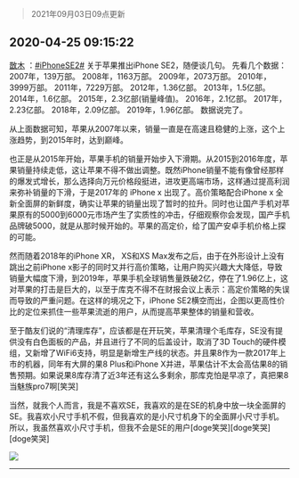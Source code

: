 > 2021年09月03日09点更新
<link rel="stylesheet" href="https://cdn.jsdelivr.net/gh/taotie6/sampleJSON@main/css/photo_show.css">


 ## 2020-04-25 09:15:22 

 [㪚木](https://www.coolapk.com/feed/18327055?shareKey=ZTViOTkwNmYxNDFkNjEzMTc1NDk~) ：<a class="feed-link-tag" href="/t/iPhoneSE2?type=0">#iPhoneSE2#</a> 关于苹果推出iPhone SE2，随便谈几句。
先看几个数据：
2007年，139万部。
2008年，1163万部。
2009年，2073万部。
2010年，3999万部。
2011年，7229万部。
2012年，1.36亿部。
2013年，1.5亿部。<!--break-->
2014年，1.6亿部。
2015年，2.3亿部(销量峰值)。
2016年，2.1亿部。
2017年，2.23亿部。
2018年，2.09亿部。
2019年，1.96亿部。
数据说完了。

从上面数据可知，苹果从2007年以来，销量一直是在高速且稳健的上涨，这个上涨趋势，到2015年时，达到巅峰。

也正是从2015年开始，苹果手机的销量开始步入下滑期。从2015到2016年度，苹果销量持续走低，这让苹果不得不做出调整。既然iPhone销量不能有像曾经那样的爆发式增长，那么选择向万元价格段挺进，进攻更高端市场，这样通过提高利润来弥补销量的下滑，于是2017年的 iPhone x 出现了。高价策略配合iPhone x 全新全面屏的新鲜度，确实让苹果的销量出现了暂时的拉升。同时也让国产手机对苹果原有的5000到6000元市场产生了实质性的冲击，仔细观察你会发现，国产手机品牌破5000，就是从那时候开始的。苹果的高定价，给了国产安卓手机价格上探的可能。

然而随着2018年的iPhone XR， XS和XS Max发布之后，由于在外形设计上没有跳出之前iPhone x影子的同时又并行高价策略，让用户购买兴趣大大降低，导致销量大幅度下滑，到2019年，苹果手机全球销售量跌破2亿，停在了1.96亿上，这对苹果的打击是巨大的，以至于库克不得不在财报会议上表示：高定价策略的失误而导致的严重问题。在这样的境况之下，iPhone SE2横空而出，企图以更高性价比的定位来抓住一些苹果流逝的用户，从而提高苹果整体的销量和营收。

至于酷友们说的“清理库存”，应该都是在开玩笑，苹果清理个毛库存，SE没有提供没有白色面板的产品，并且进行了不同的后盖设计，取消了3D Touch的硬件模组，又新增了WiFi6支持，明显是新增生产线的状态。并且果8作为一款2017年上市的机器，同年有大屏的果8 Plus和iPhone X并进，苹果估计不太会高估果8的销售预期。如果说果8库存清了近3年还有这么多剩余，那库克怕是早凉了，真把果8当魅族pro7啊[笑哭]

当然，就我个人而言，我是不喜欢SE，我喜欢的是在SE的机身中放一块全面屏的SE。我喜欢小尺寸手机不假，但我喜欢的是小尺寸机身下的全面屏小尺寸手机。所以，我虽然喜欢小尺寸手机，但我不会是SE的用户[doge笑哭][doge笑哭][doge笑哭] 

<div class="album">
<img class="img-item" src="http://image.coolapk.com/feed/2019/0507/23/1081091_4707_1094@500x270.gif" />
</div>

 ------- 

